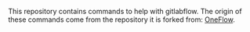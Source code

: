 This repository contains commands to help with gitlabflow.
The origin of these commands come from the repository it is forked from: [OneFlow](https://github.com/StevenThuriot/oneflow "OneFlow").
